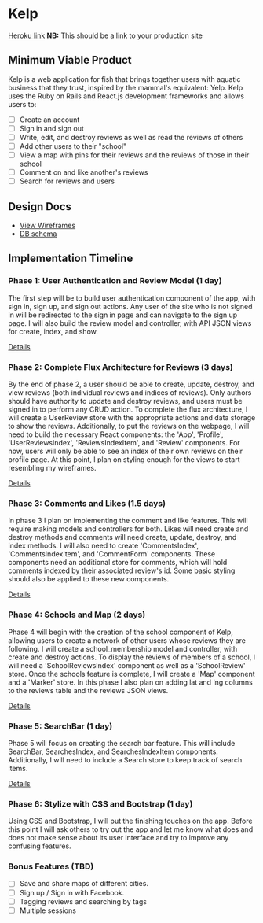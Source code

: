 # Kelp

[Heroku link][heroku] **NB:** This should be a link to your production site

[heroku]: https://intense-beach-12058.herokuapp.com

## Minimum Viable Product

Kelp is a web application for fish that brings together users with aquatic
business that they trust, inspired by the mammal's equivalent: Yelp. Kelp uses
the Ruby on Rails and React.js development frameworks and allows users to:

<!-- This is a Markdown checklist. Use it to keep track of your progress! -->

- [ ] Create an account
- [ ] Sign in and sign out
- [ ] Write, edit, and destroy reviews as well as read the reviews of others
- [ ] Add other users to their "school"
- [ ] View a map with pins for their reviews and the reviews of those in their school
- [ ] Comment on and like another's reviews
- [ ] Search for reviews and users

## Design Docs
* [View Wireframes][view]
* [DB schema][schema]

[view]: ./docs/views.md
[schema]: ./docs/schema.md

## Implementation Timeline

### Phase 1: User Authentication and Review Model (1 day)


The first step will be to build user authentication component of the app, with
sign in, sign up, and sign out actions. Any user of the site who is not signed
in will be redirected to the sign in page and can navigate to the sign up page.
I will also build the review model and controller, with API JSON views for
create, index, and show.


[Details][phase-one]

### Phase 2: Complete Flux Architecture for Reviews (3 days)

By the end of phase 2, a user should be able to create, update, destroy, and
view reviews (both individual reviews and indices of reviews). Only authors
should have authority to update and destroy reviews, and users must be signed
in to perform any CRUD action. To complete the flux architecture, I will create
a UserReview store with the appropriate actions and data storage to show the
reviews. Additionally, to put the reviews on the webpage, I will need to build
the necessary React components: the 'App', 'Profile', 'UserReviewsIndex',
'ReviewsIndexItem', and 'Review' components. For now, users will only be able
to see an index of their own reviews on their profile page. At this point, I
plan on styling enough for the views to start resembling my wireframes.

[Details][phase-two]

### Phase 3: Comments and Likes (1.5 days)

In phase 3 I plan on implementing the comment and like features. This will
require making models and controllers for both. Likes will need create and
destroy methods and comments will need create, update, destroy, and index
methods. I will also need to create 'CommentsIndex', 'CommentsIndexItem', and
'CommentForm' components. These components need an additional store for
comments, which will hold comments indexed by their associated review's id.
Some basic styling should also be applied to these new components.

[Details][phase-three]

### Phase 4: Schools and Map (2 days)

Phase 4 will begin with the creation of the school component of Kelp, allowing
users to create a network of other users whose reviews they are following. I
will create a school_membership model and controller, with create and destroy
actions. To display the reviews of members of a school, I will need a
'SchoolReviewsIndex' component as well as a 'SchoolReview' store. Once the
schools feature is complete, I will create a 'Map' component and a 'Marker'
store. In this phase I also plan on adding lat and lng columns to the reviews
table and the reviews JSON views.

[Details][phase-four]

### Phase 5: SearchBar (1 day)

Phase 5 will focus on creating the search bar feature. This will include
SearchBar, SearchesIndex, and SearchesIndexItem components. Additionally, I will
need to include a Search store to keep track of search items.

[Details][phase-five]

### Phase 6: Stylize with CSS and Bootstrap (1 day)

Using CSS and Bootstrap, I will put the finishing touches on the app. Before
this point I will ask others to try out the app and let me know what does and
does not make sense about its user interface and try to improve any confusing
features.


### Bonus Features (TBD)
- [ ] Save and share maps of different cities.
- [ ] Sign up / Sign in with Facebook.
- [ ] Tagging reviews and searching by tags
- [ ] Multiple sessions

[phase-one]: ./docs/phases/phase1.md
[phase-two]: ./docs/phases/phase2.md
[phase-three]: ./docs/phases/phase3.md
[phase-four]: ./docs/phases/phase4.md
[phase-five]: ./docs/phases/phase5.md

